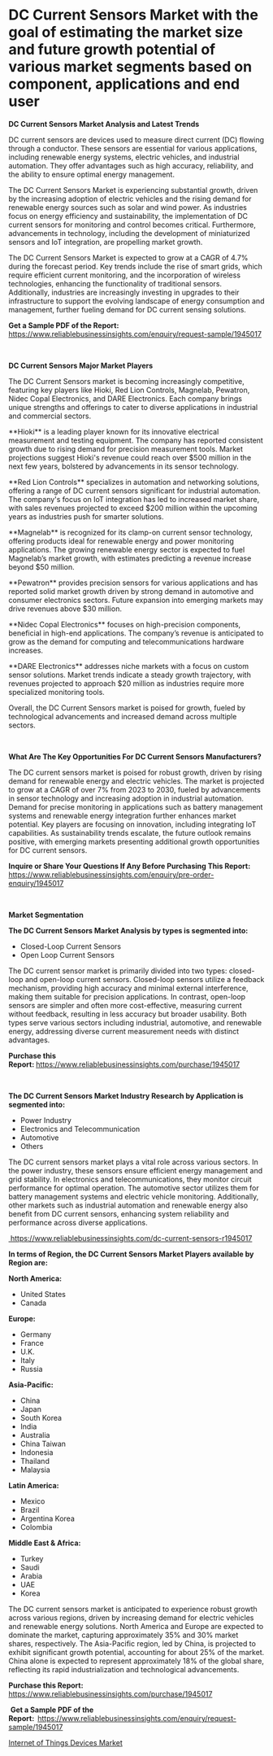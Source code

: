 <p><h1>DC Current Sensors Market with the goal of estimating the market size and future growth potential of various market segments based on component, applications and end user</h1></p><p><strong>DC Current Sensors Market Analysis and Latest Trends</strong></p>
<p><p>DC current sensors are devices used to measure direct current (DC) flowing through a conductor. These sensors are essential for various applications, including renewable energy systems, electric vehicles, and industrial automation. They offer advantages such as high accuracy, reliability, and the ability to ensure optimal energy management.</p><p>The DC Current Sensors Market is experiencing substantial growth, driven by the increasing adoption of electric vehicles and the rising demand for renewable energy sources such as solar and wind power. As industries focus on energy efficiency and sustainability, the implementation of DC current sensors for monitoring and control becomes critical. Furthermore, advancements in technology, including the development of miniaturized sensors and IoT integration, are propelling market growth.</p><p>The DC Current Sensors Market is expected to grow at a CAGR of 4.7% during the forecast period. Key trends include the rise of smart grids, which require efficient current monitoring, and the incorporation of wireless technologies, enhancing the functionality of traditional sensors. Additionally, industries are increasingly investing in upgrades to their infrastructure to support the evolving landscape of energy consumption and management, further fueling demand for DC current sensing solutions.</p></p>
<p><strong>Get a Sample PDF of the Report:&nbsp;</strong> <a href="https://www.reliablebusinessinsights.com/enquiry/request-sample/1945017?utm_campaign=2840&utm_medium=2&utm_source=Github&utm_content=ia&utm_term=06042025&utm_id=dc-current-sensors">https://www.reliablebusinessinsights.com/enquiry/request-sample/1945017</a></p>
<p>&nbsp;</p>
<p><strong>DC Current Sensors Major Market Players</strong></p>
<p><p>The DC Current Sensors market is becoming increasingly competitive, featuring key players like Hioki, Red Lion Controls, Magnelab, Pewatron, Nidec Copal Electronics, and DARE Electronics. Each company brings unique strengths and offerings to cater to diverse applications in industrial and commercial sectors.</p><p>**Hioki** is a leading player known for its innovative electrical measurement and testing equipment. The company has reported consistent growth due to rising demand for precision measurement tools. Market projections suggest Hioki's revenue could reach over $500 million in the next few years, bolstered by advancements in its sensor technology.</p><p>**Red Lion Controls** specializes in automation and networking solutions, offering a range of DC current sensors significant for industrial automation. The company's focus on IoT integration has led to increased market share, with sales revenues projected to exceed $200 million within the upcoming years as industries push for smarter solutions.</p><p>**Magnelab** is recognized for its clamp-on current sensor technology, offering products ideal for renewable energy and power monitoring applications. The growing renewable energy sector is expected to fuel Magnelab’s market growth, with estimates predicting a revenue increase beyond $50 million.</p><p>**Pewatron** provides precision sensors for various applications and has reported solid market growth driven by strong demand in automotive and consumer electronics sectors. Future expansion into emerging markets may drive revenues above $30 million.</p><p>**Nidec Copal Electronics** focuses on high-precision components, beneficial in high-end applications. The company’s revenue is anticipated to grow as the demand for computing and telecommunications hardware increases.</p><p>**DARE Electronics** addresses niche markets with a focus on custom sensor solutions. Market trends indicate a steady growth trajectory, with revenues projected to approach $20 million as industries require more specialized monitoring tools. </p><p>Overall, the DC Current Sensors market is poised for growth, fueled by technological advancements and increased demand across multiple sectors.</p></p>
<p>&nbsp;</p>
<p><strong>What Are The Key Opportunities For DC Current Sensors Manufacturers?</strong></p>
<p><p>The DC current sensors market is poised for robust growth, driven by rising demand for renewable energy and electric vehicles. The market is projected to grow at a CAGR of over 7% from 2023 to 2030, fueled by advancements in sensor technology and increasing adoption in industrial automation. Demand for precise monitoring in applications such as battery management systems and renewable energy integration further enhances market potential. Key players are focusing on innovation, including integrating IoT capabilities. As sustainability trends escalate, the future outlook remains positive, with emerging markets presenting additional growth opportunities for DC current sensors.</p></p>
<p><strong>Inquire or Share Your Questions If Any Before Purchasing This Report:</strong> <a href="https://www.reliablebusinessinsights.com/enquiry/pre-order-enquiry/1945017?utm_campaign=2840&utm_medium=2&utm_source=Github&utm_content=ia&utm_term=06042025&utm_id=dc-current-sensors">https://www.reliablebusinessinsights.com/enquiry/pre-order-enquiry/1945017</a></p>
<p>&nbsp;</p>
<p><strong>Market Segmentation</strong></p>
<p><strong>The DC Current Sensors Market Analysis by types is segmented into:</strong></p>
<p><ul><li>Closed-Loop Current Sensors</li><li>Open Loop Current Sensors</li></ul></p>
<p><p>The DC current sensor market is primarily divided into two types: closed-loop and open-loop current sensors. Closed-loop sensors utilize a feedback mechanism, providing high accuracy and minimal external interference, making them suitable for precision applications. In contrast, open-loop sensors are simpler and often more cost-effective, measuring current without feedback, resulting in less accuracy but broader usability. Both types serve various sectors including industrial, automotive, and renewable energy, addressing diverse current measurement needs with distinct advantages.</p></p>
<p><strong>Purchase this Report:&nbsp;</strong><a href="https://www.reliablebusinessinsights.com/purchase/1945017?utm_campaign=2840&utm_medium=2&utm_source=Github&utm_content=ia&utm_term=06042025&utm_id=dc-current-sensors">https://www.reliablebusinessinsights.com/purchase/1945017</a></p>
<p>&nbsp;</p>
<p><strong>The DC Current Sensors Market Industry Research by Application is segmented into:</strong></p>
<p><ul><li>Power Industry</li><li>Electronics and Telecommunication</li><li>Automotive</li><li>Others</li></ul></p>
<p><p>The DC current sensors market plays a vital role across various sectors. In the power industry, these sensors ensure efficient energy management and grid stability. In electronics and telecommunications, they monitor circuit performance for optimal operation. The automotive sector utilizes them for battery management systems and electric vehicle monitoring. Additionally, other markets such as industrial automation and renewable energy also benefit from DC current sensors, enhancing system reliability and performance across diverse applications.</p></p>
<p><a href="https://www.reliablebusinessinsights.com/dc-current-sensors-r1945017?utm_campaign=2840&utm_medium=2&utm_source=Github&utm_content=ia&utm_term=06042025&utm_id=dc-current-sensors">&nbsp;https://www.reliablebusinessinsights.com/dc-current-sensors-r1945017</a></p>
<p><strong>In terms of Region, the DC Current Sensors Market Players available by Region are:</strong></p>
<p>
    <p> <strong> North America: </strong>
        <ul>
            <li>United States</li>
            <li>Canada</li>
        </ul>
        </p> 
    <p> <strong> Europe: </strong>
        <ul>
            <li>Germany</li>
            <li>France</li>
            <li>U.K.</li>
            <li>Italy</li>
            <li>Russia</li>
        </ul>
        </p> 
    <p> <strong> Asia-Pacific: </strong>
        <ul>
            <li>China</li>
            <li>Japan</li>
            <li>South Korea</li>
            <li>India</li>
            <li>Australia</li>
            <li>China Taiwan</li>
            <li>Indonesia</li>
            <li>Thailand</li>
            <li>Malaysia</li>
        </ul>
        </p> 
    <p> <strong> Latin America: </strong>
        <ul>
            <li>Mexico</li>
            <li>Brazil</li>
            <li>Argentina Korea</li>
            <li>Colombia</li>
        </ul>
        </p> 
    <p> <strong> Middle East & Africa: </strong>
        <ul>
            <li>Turkey</li>
            <li>Saudi</li>
            <li>Arabia</li>
            <li>UAE</li>
            <li>Korea</li>
        </ul>
    </p>
    </p>
<p><p>The DC current sensors market is anticipated to experience robust growth across various regions, driven by increasing demand for electric vehicles and renewable energy solutions. North America and Europe are expected to dominate the market, capturing approximately 35% and 30% market shares, respectively. The Asia-Pacific region, led by China, is projected to exhibit significant growth potential, accounting for about 25% of the market. China alone is expected to represent approximately 18% of the global share, reflecting its rapid industrialization and technological advancements.</p></p>
<p><strong>Purchase this Report: </strong><a href="https://www.reliablebusinessinsights.com/purchase/1945017?utm_campaign=2840&utm_medium=2&utm_source=Github&utm_content=ia&utm_term=06042025&utm_id=dc-current-sensors">https://www.reliablebusinessinsights.com/purchase/1945017</a></p>
<p>&nbsp;<strong>Get a Sample PDF of the Report:&nbsp;&nbsp;</strong><a href="https://www.reliablebusinessinsights.com/enquiry/request-sample/1945017?utm_campaign=2840&utm_medium=2&utm_source=Github&utm_content=ia&utm_term=06042025&utm_id=dc-current-sensors">https://www.reliablebusinessinsights.com/enquiry/request-sample/1945017</a></p>
<p><strong></strong></p>
<p><p><a href="https://github.com/aidelndasse/Market-Research-Report-List-1/blob/main/internet-of-things-devices-market.md?utm_campaign=2840&utm_medium=2&utm_source=Github&utm_content=ia&utm_term=06042025&utm_id=dc-current-sensors">Internet of Things Devices Market</a></p></p>